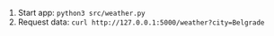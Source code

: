 1. Start app:
`python3 src/weather.py`
2. Request data:
`curl http://127.0.0.1:5000/weather?city=Belgrade`